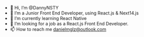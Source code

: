 - 👋 Hi, I’m @DannyNSTY
- 👀 I’m a Junior Front End Developer, using React.js & Next14.js
- 🌱 I’m currently learning React Native
- 💞️ I’m looking for a job as a React.js Front End Developer.
- 📫 How to reach me danielmglz@outlook.com

<!---
DannyNSTY/DannyNSTY is a ✨ special ✨ repository because its `README.md` (this file) appears on your GitHub profile.
You can click the Preview link to take a look at your changes.
--->

